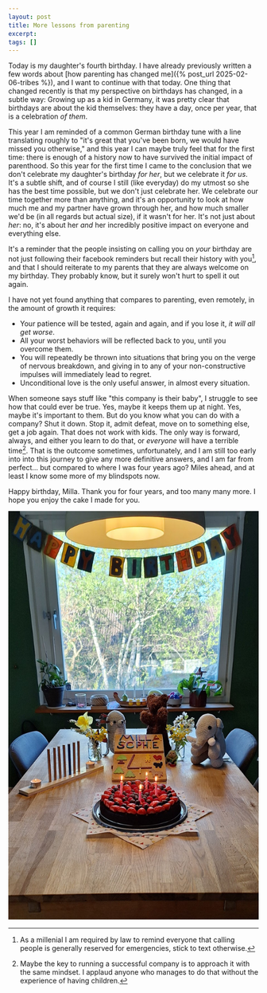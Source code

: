 ```yaml
---
layout: post
title: More lessons from parenting
excerpt:
tags: []
---
```


Today is my daughter's fourth birthday. I have already previously written a few words about [how parenting has changed me]({% post_url 2025-02-06-tribes %}), and I want to continue with that today. One thing that changed recently is that my perspective on birthdays has changed, in a subtle way: Growing up as a kid in Germany, it was pretty clear that birthdays are about the kid themselves: they have a day, once per year, that is a celebration _of them_.

This year I am reminded of a common German birthday tune with a line translating roughly to "it's great that you've been born, we would have missed you otherwise," and this year I can maybe truly feel that for the first time: there is enough of a history now to have survived the initial impact of parenthood. So this year for the first time I came to the conclusion that we don't celebrate my daughter's birthday _for her_, but we celebrate it _for us_. It's a subtle shift, and of course I still (like everyday) do my utmost so she has the best time possible, but we don't just celebrate her. We celebrate our time together more than anything, and it's an opportunity to look at how much me and my partner have grown through her, and how much smaller we'd be (in all regards but actual size), if it wasn't for her. It's not just about _her_: no, it's about her _and_ her incredibly positive impact on everyone and everything else.

It's a reminder that the people insisting on calling you on _your_ birthday are not just following their facebook reminders but recall their history with you[^call], and that I should reiterate to my parents that they are always welcome on my birthday. They probably know, but it surely won't hurt to spell it out again.

I have not yet found anything that compares to parenting, even remotely, in the amount of growth it requires:
 * Your patience will be tested, again and again, and if you lose it, _it will all get worse_.
 * All your worst behaviors will be reflected back to you, until you overcome them.
 * You will repeatedly be thrown into situations that bring you on the verge of nervous breakdown, and giving in to any of your non-constructive impulses will immediately lead to regret.
 * Unconditional love is the only useful answer, in almost every situation.

When someone says stuff like "this company is their baby", I struggle to see how that could ever be true. Yes, maybe it keeps them up at night. Yes, maybe it's important to them. But do you know what you can do with a company? Shut it down. Stop it, admit defeat, move on to something else, get a job again. That does not work with kids. The only way is forward, always, and either you learn to do that, or _everyone_ will have a terrible time[^forward]. That is the outcome sometimes, unfortunately, and I am still too early into into this journey to give any more definitive answers, and I am far from perfect... but compared to where I was four years ago? Miles ahead, and at least I know some more of my blindspots now.

Happy birthday, Milla. Thank you for four years, and too many many more. I hope you enjoy the cake I made for you.

![Birthday cake with berries and chocolate](/assets/img/2025-05-05-parenting/image.png)

[^call]: As a millenial I am required by law to remind everyone that calling people is generally reserved for emergencies, stick to text otherwise.

[^forward]: Maybe the key to running a successful company is to approach it with the same mindset. I applaud anyone who manages to do that without the experience of having children.